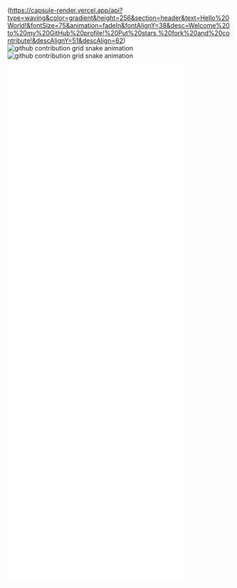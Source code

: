 (https://capsule-render.vercel.app/api?type=waving&color=gradient&height=256&section=header&text=Hello%20World!&fontSize=75&animation=fadeIn&fontAlignY=38&desc=Welcome%20to%20my%20GitHub%20profile!%20Put%20stars,%20fork%20and%20contribute!&descAlignY=51&descAlign=62)
![github contribution grid snake animation](https://raw.githubusercontent.com/Inestic/Inestic/output/github-contribution-grid-snake-dark.svg#gh-dark-mode-only)
![github contribution grid snake animation](https://raw.githubusercontent.com/Inestic/Inestic/output/github-contribution-grid-snake.svg#gh-light-mode-only)

[<img align="left" width="400" alt="If you see this, it means my metrics are not working" src="https://github.com/Inestic/Inestic/blob/main/github-metrics.svg">](https://github.com/Inestic/Inestic)
